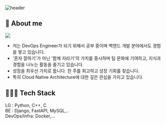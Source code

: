 ![header](https://capsule-render.vercel.app/api?type=waving&color=random&height=300&section=header&text=DevOps&fontSize=100)
## 🤔 About me
<a href="https://velog.io/@ohyuchan123"><img src="https://img.shields.io/badge/Blog-11B48A?style=flat-square&logo=Vimeo&logoColor=white&link=https://velog.io/@songs4805"/></a>

- 저는 DevOps Engineer가 되기 위해서 공부 중이며 백엔드 개발 분야에서도 경험을 쌓고 있습니다.
- '혼자 잘하기'가 아닌 '함께 자라기'의 가치를 중시하며 팀 문화에 기여하고, 지식과 경험을 나누는 활동을 즐기고 있습니다.
- 성장을 최우선 가치로 둡니다. 한 주를 회고하고 성장 기회를 찾습니다.
- 특히 Cloud Native Architecture에 대한 깊은 관심을 가지고 있습니다.

## 🧑🏻‍💻 Tech Stack
LG : Python, C++, C  
BE : Django, FastAPI, MySQL,..  
DevOps/Infra: Docker,...
